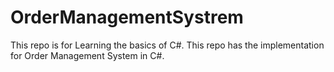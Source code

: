 # OrderManagementSystrem
This repo is for Learning the basics of C#. This repo has the implementation for Order Management System in C#.
